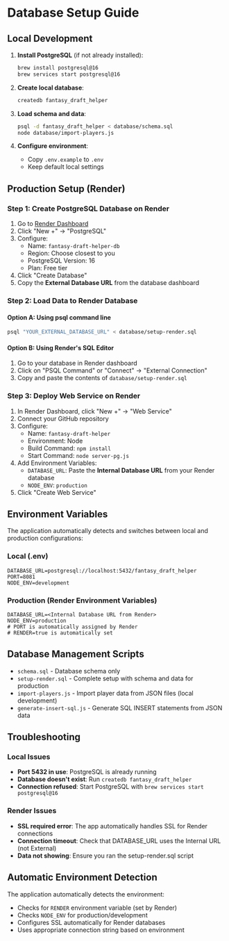 # Database Setup Guide

## Local Development

1. **Install PostgreSQL** (if not already installed):
   ```bash
   brew install postgresql@16
   brew services start postgresql@16
   ```

2. **Create local database**:
   ```bash
   createdb fantasy_draft_helper
   ```

3. **Load schema and data**:
   ```bash
   psql -d fantasy_draft_helper < database/schema.sql
   node database/import-players.js
   ```

4. **Configure environment**:
   - Copy `.env.example` to `.env`
   - Keep default local settings

## Production Setup (Render)

### Step 1: Create PostgreSQL Database on Render

1. Go to [Render Dashboard](https://dashboard.render.com)
2. Click "New +" → "PostgreSQL"
3. Configure:
   - Name: `fantasy-draft-helper-db`
   - Region: Choose closest to you
   - PostgreSQL Version: 16
   - Plan: Free tier
4. Click "Create Database"
5. Copy the **External Database URL** from the database dashboard

### Step 2: Load Data to Render Database

#### Option A: Using psql command line
```bash
psql "YOUR_EXTERNAL_DATABASE_URL" < database/setup-render.sql
```

#### Option B: Using Render's SQL Editor
1. Go to your database in Render dashboard
2. Click on "PSQL Command" or "Connect" → "External Connection"
3. Copy and paste the contents of `database/setup-render.sql`

### Step 3: Deploy Web Service on Render

1. In Render Dashboard, click "New +" → "Web Service"
2. Connect your GitHub repository
3. Configure:
   - Name: `fantasy-draft-helper`
   - Environment: Node
   - Build Command: `npm install`
   - Start Command: `node server-pg.js`
4. Add Environment Variables:
   - `DATABASE_URL`: Paste the **Internal Database URL** from your Render database
   - `NODE_ENV`: `production`
5. Click "Create Web Service"

## Environment Variables

The application automatically detects and switches between local and production configurations:

### Local (.env)
```
DATABASE_URL=postgresql://localhost:5432/fantasy_draft_helper
PORT=8081
NODE_ENV=development
```

### Production (Render Environment Variables)
```
DATABASE_URL=<Internal Database URL from Render>
NODE_ENV=production
# PORT is automatically assigned by Render
# RENDER=true is automatically set
```

## Database Management Scripts

- `schema.sql` - Database schema only
- `setup-render.sql` - Complete setup with schema and data for production
- `import-players.js` - Import player data from JSON files (local development)
- `generate-insert-sql.js` - Generate SQL INSERT statements from JSON data

## Troubleshooting

### Local Issues
- **Port 5432 in use**: PostgreSQL is already running
- **Database doesn't exist**: Run `createdb fantasy_draft_helper`
- **Connection refused**: Start PostgreSQL with `brew services start postgresql@16`

### Render Issues
- **SSL required error**: The app automatically handles SSL for Render connections
- **Connection timeout**: Check that DATABASE_URL uses the Internal URL (not External)
- **Data not showing**: Ensure you ran the setup-render.sql script

## Automatic Environment Detection

The application automatically detects the environment:
- Checks for `RENDER` environment variable (set by Render)
- Checks `NODE_ENV` for production/development
- Configures SSL automatically for Render databases
- Uses appropriate connection string based on environment